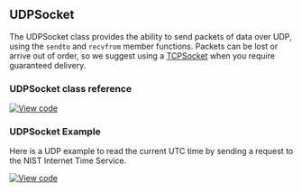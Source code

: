 ## UDPSocket

The UDPSocket class provides the ability to send packets of data over UDP, using the `sendto` and `recvfrom` member functions. Packets can be lost or arrive out of order, so we suggest using a [TCPSocket](/docs/v5.6/reference/tcpsocket.html) when you require guaranteed delivery.

### UDPSocket class reference

[![View code](https://www.mbed.com/embed/?type=library)](https://os.mbed.com/docs/v5.6/mbed-os-api-doxy/class_u_d_p_socket.html)

### UDPSocket Example

Here is a UDP example to read the current UTC time by sending a request to the NIST Internet Time Service. 

[![View code](https://www.mbed.com/embed/?url=https://os.mbed.com/users/deepikabhavnani/code/mbed-os-example-udp-sockets/)](https://os.mbed.com/users/deepikabhavnani/code/mbed-os-example-udp-sockets/main.cpp)
